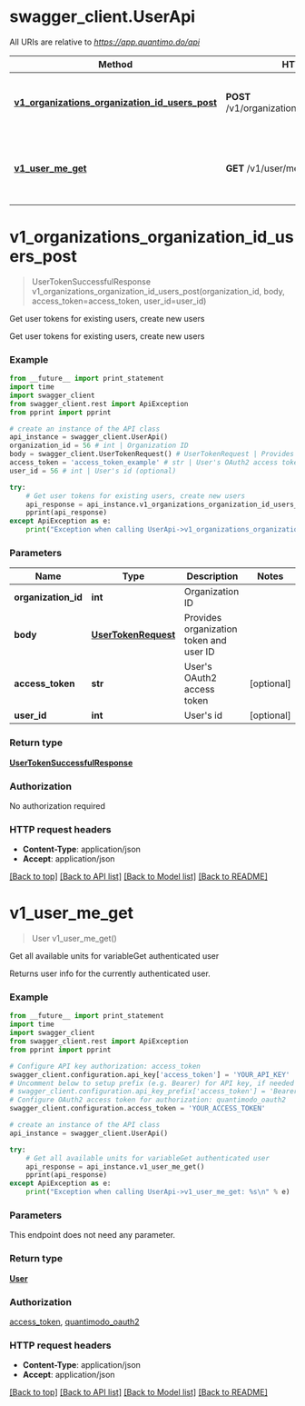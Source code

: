 # swagger_client.UserApi

All URIs are relative to *https://app.quantimo.do/api*

Method | HTTP request | Description
------------- | ------------- | -------------
[**v1_organizations_organization_id_users_post**](UserApi.md#v1_organizations_organization_id_users_post) | **POST** /v1/organizations/{organizationId}/users | Get user tokens for existing users, create new users
[**v1_user_me_get**](UserApi.md#v1_user_me_get) | **GET** /v1/user/me | Get all available units for variableGet authenticated user


# **v1_organizations_organization_id_users_post**
> UserTokenSuccessfulResponse v1_organizations_organization_id_users_post(organization_id, body, access_token=access_token, user_id=user_id)

Get user tokens for existing users, create new users

Get user tokens for existing users, create new users

### Example 
```python
from __future__ import print_statement
import time
import swagger_client
from swagger_client.rest import ApiException
from pprint import pprint

# create an instance of the API class
api_instance = swagger_client.UserApi()
organization_id = 56 # int | Organization ID
body = swagger_client.UserTokenRequest() # UserTokenRequest | Provides organization token and user ID
access_token = 'access_token_example' # str | User's OAuth2 access token (optional)
user_id = 56 # int | User's id (optional)

try: 
    # Get user tokens for existing users, create new users
    api_response = api_instance.v1_organizations_organization_id_users_post(organization_id, body, access_token=access_token, user_id=user_id)
    pprint(api_response)
except ApiException as e:
    print("Exception when calling UserApi->v1_organizations_organization_id_users_post: %s\n" % e)
```

### Parameters

Name | Type | Description  | Notes
------------- | ------------- | ------------- | -------------
 **organization_id** | **int**| Organization ID | 
 **body** | [**UserTokenRequest**](UserTokenRequest.md)| Provides organization token and user ID | 
 **access_token** | **str**| User&#39;s OAuth2 access token | [optional] 
 **user_id** | **int**| User&#39;s id | [optional] 

### Return type

[**UserTokenSuccessfulResponse**](UserTokenSuccessfulResponse.md)

### Authorization

No authorization required

### HTTP request headers

 - **Content-Type**: application/json
 - **Accept**: application/json

[[Back to top]](#) [[Back to API list]](../README.md#documentation-for-api-endpoints) [[Back to Model list]](../README.md#documentation-for-models) [[Back to README]](../README.md)

# **v1_user_me_get**
> User v1_user_me_get()

Get all available units for variableGet authenticated user

Returns user info for the currently authenticated user.

### Example 
```python
from __future__ import print_statement
import time
import swagger_client
from swagger_client.rest import ApiException
from pprint import pprint

# Configure API key authorization: access_token
swagger_client.configuration.api_key['access_token'] = 'YOUR_API_KEY'
# Uncomment below to setup prefix (e.g. Bearer) for API key, if needed
# swagger_client.configuration.api_key_prefix['access_token'] = 'Bearer'
# Configure OAuth2 access token for authorization: quantimodo_oauth2
swagger_client.configuration.access_token = 'YOUR_ACCESS_TOKEN'

# create an instance of the API class
api_instance = swagger_client.UserApi()

try: 
    # Get all available units for variableGet authenticated user
    api_response = api_instance.v1_user_me_get()
    pprint(api_response)
except ApiException as e:
    print("Exception when calling UserApi->v1_user_me_get: %s\n" % e)
```

### Parameters
This endpoint does not need any parameter.

### Return type

[**User**](User.md)

### Authorization

[access_token](../README.md#access_token), [quantimodo_oauth2](../README.md#quantimodo_oauth2)

### HTTP request headers

 - **Content-Type**: application/json
 - **Accept**: application/json

[[Back to top]](#) [[Back to API list]](../README.md#documentation-for-api-endpoints) [[Back to Model list]](../README.md#documentation-for-models) [[Back to README]](../README.md)

